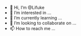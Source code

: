 - 👋 Hi, I’m @Lifuke
- 👀 I’m interested in ...
- 🌱 I’m currently learning ...
- 💞️ I’m looking to collaborate on ...
- 📫 How to reach me ...

<!---
Lifuke/Lifuke is a ✨ special ✨ repository because its `README.md` (this file) appears on your GitHub profile.
You can click the Preview link to take a look at your changes.
--->

